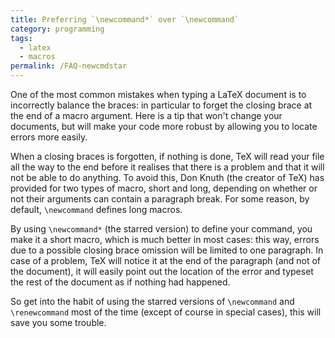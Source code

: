 ```yaml
---
title: Preferring `\newcommand*` over `\newcommand`
category: programming
tags:
  - latex
  - macros
permalink: /FAQ-newcmdstar
---
```


One of the most common mistakes when typing a LaTeX document is to incorrectly
balance the braces: in particular to forget the closing brace at the end of a
macro argument.  Here is a tip that won't change your documents, but will make
your code more robust by allowing you to locate errors more easily. 

When a closing braces is forgotten, if nothing is done, TeX will read your file
all the way to the end before it realises that there is a problem and that it
will not be able to do anything.  To avoid this, Don Knuth (the creator of TeX)
has provided for two types of macro, short and long, depending on whether or not
their arguments can contain a paragraph break.  For some reason, by default,
`\newcommand` defines long macros.

By using `\newcommand*` (the starred version) to define your command, you make
it a short macro, which is much better in most cases: this way, errors due to
a possible closing brace omission will be limited to one paragraph.  In case of
a problem, TeX will notice it at the end of the paragraph (and not of the
document), it will easily point out the location of the error and typeset the
rest of the document as if nothing had happened.

So get into the habit of using the starred versions of `\newcommand` and
`\renewcommand` most of the time (except of course in special cases), this
will save you some trouble.

